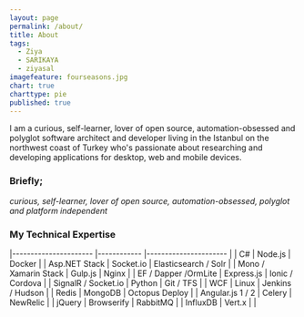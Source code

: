 ```yaml
---
layout: page
permalink: /about/
title: About
tags: 
  - Ziya
  - SARIKAYA
  - ziyasal
imagefeature: fourseasons.jpg
chart: true
charttype: pie
published: true
---
```

I am a curious, self-learner, lover of open source, automation-obsessed and polyglot software architect and developer living in the Istanbul on the northwest coast of Turkey who's passionate about researching and developing applications for desktop, web and mobile devices.

### Briefly;
_curious, self-learner, lover of open source, automation-obsessed, polyglot and platform independent_

### My Technical Expertise  

|----------------------	|------------	|----------------------	|
| C#                   	| Node.js    	| Docker               	|
| Asp.NET Stack        	| Socket.io  	| Elasticsearch / Solr 	|
| Mono / Xamarin Stack 	| Gulp.js    	| Nginx                	|
| EF / Dapper /OrmLite 	| Express.js 	| Ionic / Cordova      	|
| SignalR / Socket.io  	| Python     	| Git / TFS            	|
| WCF                  	| Linux      	| Jenkins / Hudson     	|
| Redis                	| MongoDB    	| Octopus Deploy       	|
| Angular.js 1 / 2     	| Celery     	| NewRelic             	|
| jQuery               	| Browserify 	| RabbitMQ             	|
| InfluxDB             	| Vert.x     	|                      	|
